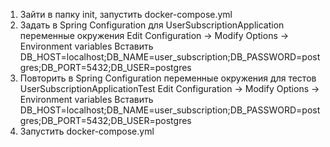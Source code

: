 1. Зайти в папку init, запустить docker-compose.yml
2. Задать в Spring Configuration для UserSubscriptionApplication переменные окружения Edit Configuration -> Modify Options -> Environment variables
   Вставить DB_HOST=localhost;DB_NAME=user_subscription;DB_PASSWORD=postgres;DB_PORT=5432;DB_USER=postgres
3. Повторить в Spring Configuration переменные окружения для тестов UserSubscriptionApplicationTest Edit Configuration -> Modify Options -> Environment variables
   Вставить DB_HOST=localhost;DB_NAME=user_subscription;DB_PASSWORD=postgres;DB_PORT=5432;DB_USER=postgres
4. Запустить docker-compose.yml